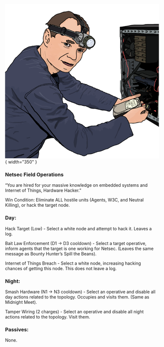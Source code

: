 ![hardwarehacker.png](Images/hardwarehacker.png){ width="350" }

### **Netsec Field Operations**

“You are hired for your massive knowledge on embedded systems and Internet of Things, Hardware Hacker.”

Win Condition: Eliminate ALL hostile units (Agents, W3C, and Neutral Killing), or hack the target node.

### **Day:**

Hack Target (Low) - Select a white node and attempt to hack it. Leaves a log.

Bait Law Enforcement (D1 -> D3 cooldown) - Select a target operative, inform agents that the target is one working for Netsec. (Leaves the same message as Bounty Hunter’s Spill the Beans).

Internet of Things Breach - Select a white node, increasing hacking chances of getting this node. This does not leave a log.

### **Night:**

Smash Hardware (N1 -> N3 cooldown) - Select an operative and disable all day actions related to the topology. Occupies and visits them. (Same as Midnight Meet).

Tamper Wiring (2 charges) - Select an operative and disable all night actions related to the topology. Visit them.

### **Passives:**

None.